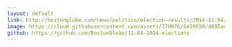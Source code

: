 ```yaml
---
layout: default
link: http://bostonglobe.com/news/politics/election-results/2014-11-04/race/MA/State%20House/9th%2520Middlesex?p1=BG_elections_race_results
image: https://cloud.githubusercontent.com/assets/370976/6429559/4005ae68-bfa8-11e4-97d3-cc52a2740d99.jpg
github: https://github.com/BostonGlobe/11-04-2014-elections
---
```

